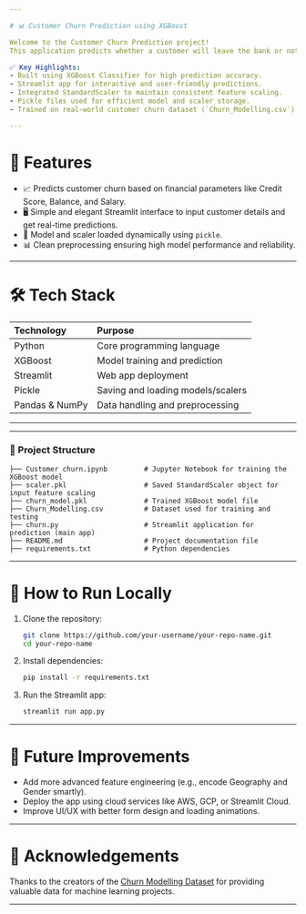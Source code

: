 ```yaml
---

# 📊 Customer Churn Prediction using XGBoost

Welcome to the Customer Churn Prediction project!  
This application predicts whether a customer will leave the bank or not based on key financial and personal features, using a powerful XGBoost machine learning model.

✅ Key Highlights:
- Built using XGBoost Classifier for high prediction accuracy.
- Streamlit app for interactive and user-friendly predictions.
- Integrated StandardScaler to maintain consistent feature scaling.
- Pickle files used for efficient model and scaler storage.
- Trained on real-world customer churn dataset (`Churn_Modelling.csv`).

---
```


# 🚀 Features

- 📈 Predicts customer churn based on financial parameters like Credit Score, Balance, and Salary.
- 🖥️ Simple and elegant Streamlit interface to input customer details and get real-time predictions.
- 💾 Model and scaler loaded dynamically using `pickle`.
- 📊 Clean preprocessing ensuring high model performance and reliability.

---

# 🛠️ Tech Stack

| Technology | Purpose |
|:-----------|:--------|
| Python | Core programming language |
| XGBoost | Model training and prediction |
| Streamlit | Web app deployment |
| Pickle | Saving and loading models/scalers |
| Pandas & NumPy | Data handling and preprocessing |

---


---

### 📂 Project Structure

```
├── Customer churn.ipynb         # Jupyter Notebook for training the XGBoost model
├── scaler.pkl                   # Saved StandardScaler object for input feature scaling
├── churn_model.pkl              # Trained XGBoost model file
├── Churn_Modelling.csv          # Dataset used for training and testing
├── churn.py                     # Streamlit application for prediction (main app)
├── README.md                    # Project documentation file
├── requirements.txt             # Python dependencies
```



---


# 📢 How to Run Locally

1. Clone the repository:
   ```bash
   git clone https://github.com/your-username/your-repo-name.git
   cd your-repo-name
   ```
2. Install dependencies:
   ```bash
   pip install -r requirements.txt
   ```
3. Run the Streamlit app:
   ```bash
   streamlit run app.py
   ```

---

# 🎯 Future Improvements

- Add more advanced feature engineering (e.g., encode Geography and Gender smartly).
- Deploy the app using cloud services like AWS, GCP, or Streamlit Cloud.
- Improve UI/UX with better form design and loading animations.

---

# 🙌 Acknowledgements

Thanks to the creators of the [Churn Modelling Dataset](https://www.kaggle.com/) for providing valuable data for machine learning projects.

---
